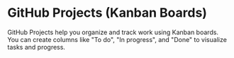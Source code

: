 # GitHub Projects (Kanban Boards)

GitHub Projects help you organize and track work using Kanban boards. You can create columns like "To do", "In progress", and "Done" to visualize tasks and progress.

